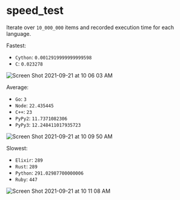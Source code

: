 # speed_test

Iterate over `10_000_000` items and recorded execution time for each language.


Fastest: 
- `Cython`: `0.0012919999999999598`
- `C`: `0.023278`

![Screen Shot 2021-09-21 at 10 06 03 AM](https://user-images.githubusercontent.com/17484350/134186722-7f469101-e1dd-4536-a7a5-a0e7ab964eea.png)

Average: 
- `Go`: `3`
- `Node`: `22.435445`
- `C++`: `23`
- `PyPy2`: `11.7371082306`
- `PyPy3`: `12.248411017935723`

![Screen Shot 2021-09-21 at 10 09 50 AM](https://user-images.githubusercontent.com/17484350/134186724-2956e2df-ec3f-464e-a149-0920bcd5986d.png)

Slowest:
- `Elixir`: `289`
- `Rust`: `289`
- `Python`: `291.02987700000006`
- `Ruby`: `447`

![Screen Shot 2021-09-21 at 10 11 08 AM](https://user-images.githubusercontent.com/17484350/134186726-5e385e25-8c7d-48a2-8e64-56203ba85c76.png)
